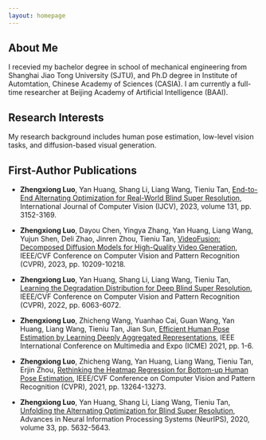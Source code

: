 ```yaml
---
layout: homepage
---
```


## About Me

I recevied my bachelor degree in school of mechanical engineering from Shanghai Jiao Tong University (SJTU), and Ph.D degree in Institute of Automtation, Chinese Academy of Sciences (CASIA). I am currently a full-time researcher at Beijing Academy of Artificial Intelligence (BAAI).


## Research Interests
My research background includes human pose estimation, low-level vision tasks, and diffusion-based visual generation.

## First-Author Publications

- **Zhengxiong Luo**, Yan Huang, Shang Li, Liang Wang, Tieniu Tan, [End-to-End Alternating Optimization for Real-World Blind Super Resolution](https://arxiv.org/abs/2308.08816), International Journal of Computer Vision (IJCV), 2023, volume 131, pp. 3152-3169.

- **Zhengxiong Luo**, Dayou Chen, Yingya Zhang, Yan Huang, Liang Wang, Yujun Shen, Deli Zhao, Jinren Zhou, Tieniu Tan, [VideoFusion: Decomposed Diffusion Models for High-Quality Video Generation](https://arxiv.org/abs/2303.08320), IEEE/CVF Conference on Computer Vision and Pattern Recognition (CVPR), 2023, pp. 10209-10218.

- **Zhengxiong Luo**, Yan Huang, Shang Li, Liang Wang, Tieniu Tan, [Learning the Degradation Distribution for Deep Blind Super Resolution](https://arxiv.org/abs/2203.04962), IEEE/CVF Conference on Computer Vision and Pattern Recognition (CVPR), 2022, pp. 6063-6072.

- **Zhengxiong Luo**, Zhicheng Wang, Yuanhao Cai, Guan Wang, Yan Huang, Liang Wang, Tieniu Tan, Jian Sun, [Efficient Human Pose Estimation by Learning Deeply Aggregated Representations](https://arxiv.org/abs/2012.07033), IEEE International Conference on Multimedia and Expo (ICME) 2021, pp. 1-6.

- **Zhengxiong Luo**, Zhicheng Wang, Yan Huang, Liang Wang, Tieniu Tan, Erjin Zhou, [Rethinking the Heatmap Regression for Bottom-up Human Pose Estimation](https://openaccess.thecvf.com/content/CVPR2021/papers/Luo_Rethinking_the_Heatmap_Regression_for_Bottom-Up_Human_Pose_Estimation_CVPR_2021_paper.pdf), IEEE/CVF Conference on Computer Vision and Pattern Recognition (CVPR), 2021, pp. 13264-13273.

- **Zhengxiong Luo**, Yan Huang, Shang Li, Liang Wang, Tieniu Tan, [Unfolding the Alternating Optimization for Blind Super Resolution](https://proceedings.neurips.cc/paper/2020/file/3d2d8ccb37df977cb6d9da15b76c3f3a-Paper.pdf), Advances in Neural Information Processing Systems (NeurIPS), 2020, volume 33, pp. 5632-5643.


